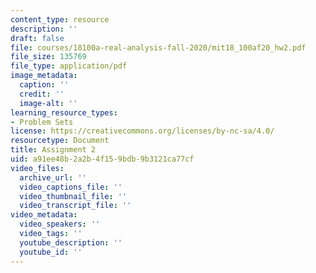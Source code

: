 ```yaml
---
content_type: resource
description: ''
draft: false
file: courses/18100a-real-analysis-fall-2020/mit18_100af20_hw2.pdf
file_size: 135769
file_type: application/pdf
image_metadata:
  caption: ''
  credit: ''
  image-alt: ''
learning_resource_types:
- Problem Sets
license: https://creativecommons.org/licenses/by-nc-sa/4.0/
resourcetype: Document
title: Assignment 2
uid: a91ee48b-2a2b-4f15-9bdb-9b3121ca77cf
video_files:
  archive_url: ''
  video_captions_file: ''
  video_thumbnail_file: ''
  video_transcript_file: ''
video_metadata:
  video_speakers: ''
  video_tags: ''
  youtube_description: ''
  youtube_id: ''
---
```

